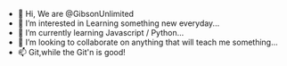 - 👋 Hi, We are @GibsonUnlimited
- 👀 I’m interested in Learning something new everyday...
- 🌱 I’m currently learning Javascript / Python...
- 💞️ I’m looking to collaborate on anything that will teach me something...
- 📫 Git,while the Git'n is good!

<!---
DamienGibson/DamienGibson [InternetShortcut]
URL=chrome://bookmarks/
is a ✨ special ✨ repository because its `README.md` (this file) appears on your GitHub profile.
You can click the Preview link to take a look at your changes.
--->
